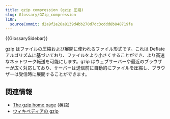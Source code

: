 ```yaml
---
title: gzip compression (gzip 圧縮)
slug: Glossary/GZip_compression
l10n:
  sourceCommit: d2a9f2e26a8139d4bb270d7dc3cddd8b848719fe
---
```


{{GlossarySidebar}}

gzip はファイルの圧縮および展開に使われるファイル形式です。これは Deflate アルゴリズムに基づいており、ファイルをより小さくすることができ、より高速なネットワーク転送を可能にします。gzip はウェブサーバーや最近のブラウザーが広く対応しており、サーバーは送信前に自動的にファイルを圧縮し、ブラウザーは受信時に展開することができます。

## 関連情報

- [The gzip home page](https://www.gzip.org/) (英語)
- [ウィキペディアの gzip](https://ja.wikipedia.org/wiki/Gzip)
